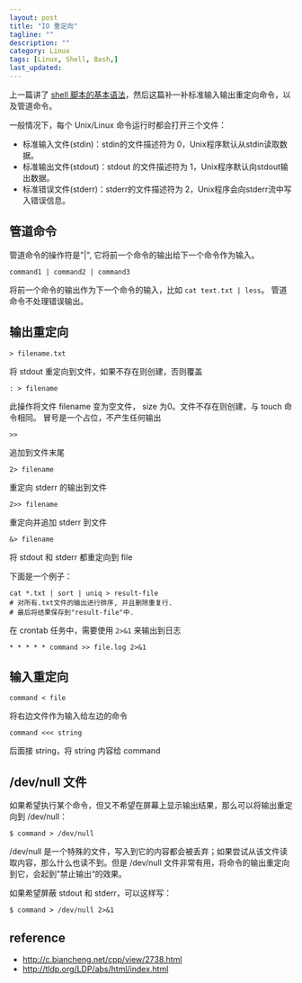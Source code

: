 ```yaml
---
layout: post
title: "IO 重定向"
tagline: ""
description: ""
category: Linux
tags: [Linux, Shell, Bash,]
last_updated: 
---
```


上一篇讲了 [shell 脚本的基本语法](/post/2017/03/bash-shell-script.html)，然后这篇补一补标准输入输出重定向命令，以及管道命令。

一般情况下，每个 Unix/Linux 命令运行时都会打开三个文件：

- 标准输入文件(stdin)：stdin的文件描述符为 0，Unix程序默认从stdin读取数据。
- 标准输出文件(stdout)：stdout 的文件描述符为 1，Unix程序默认向stdout输出数据。
- 标准错误文件(stderr)：stderr的文件描述符为 2，Unix程序会向stderr流中写入错误信息。


## 管道命令
管道命令的操作符是"|", 它将前一个命令的输出给下一个命令作为输入。

	command1 | command2 | command3

将前一个命令的输出作为下一个命令的输入，比如 `cat text.txt | less`。 管道命令不处理错误输出。

## 输出重定向

	> filename.txt

将 stdout 重定向到文件，如果不存在则创建，否则覆盖


	: > filename

此操作将文件 filename 变为空文件， size 为0。文件不存在则创建，与 touch 命令相同。 冒号是一个占位，不产生任何输出


	>>

追加到文件末尾

	2> filename

重定向 stderr 的输出到文件

	2>> filename

重定向并追加 stderr 到文件

	&> filename

将 stdout 和 stderr 都重定向到 file

下面是一个例子：

    cat *.txt | sort | uniq > result-file
    # 对所有.txt文件的输出进行排序, 并且删除重复行.
    # 最后将结果保存到"result-file"中.

在 crontab 任务中，需要使用 `2>&1` 来输出到日志

	* * * * * command >> file.log 2>&1

## 输入重定向

	command < file

将右边文件作为输入给左边的命令


	command <<< string

后面接 string，将 string 内容给 command

## /dev/null 文件

如果希望执行某个命令，但又不希望在屏幕上显示输出结果，那么可以将输出重定向到 /dev/null：

	$ command > /dev/null

/dev/null 是一个特殊的文件，写入到它的内容都会被丢弃；如果尝试从该文件读取内容，那么什么也读不到。但是 /dev/null 文件非常有用，将命令的输出重定向到它，会起到”禁止输出“的效果。

如果希望屏蔽 stdout 和 stderr，可以这样写：

	$ command > /dev/null 2>&1




## reference

- <http://c.biancheng.net/cpp/view/2738.html>
- <http://tldp.org/LDP/abs/html/index.html>
